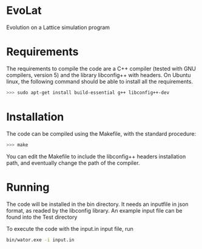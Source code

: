 # EvoLat
Evolution on a Lattice simulation program

# Requirements

The requirements to compile the code are a C++ compiler (tested with GNU compilers, version 5) and the library libconfig++ with headers.
On Ubuntu linux, the following command should be able to install all the requirements.
```bash
>>> sudo apt-get install build-essential g++ libconfig++-dev
```


# Installation

The code can be compiled using the Makefile, with the standard procedure:
```bash
>>> make
```

You can edit the Makefile to include the libconfig++ headers installation path, and eventually change the path of the compiler.

# Running 

The code will be installed in the bin directory. It needs an inputfile in json format, as readed by the libconfig library.
An example input file can be found into the Test directory

To execute the code with the input.in input file, run
```bash
bin/wator.exe -i input.in 
```

